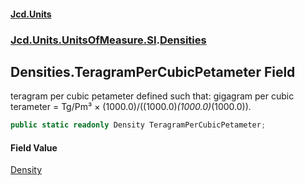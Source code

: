 #### [Jcd.Units](index.md 'index')
### [Jcd.Units.UnitsOfMeasure.SI](Jcd.Units.UnitsOfMeasure.SI.md 'Jcd.Units.UnitsOfMeasure.SI').[Densities](Densities.md 'Jcd.Units.UnitsOfMeasure.SI.Densities')

## Densities.TeragramPerCubicPetameter Field

teragram per cubic petameter defined such that: gigagram per cubic terameter = Tg/Pm³ × (1000.0)/((1000.0)*(1000.0)*(1000.0)).

```csharp
public static readonly Density TeragramPerCubicPetameter;
```

#### Field Value
[Density](Density.md 'Jcd.Units.UnitTypes.Density')